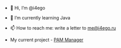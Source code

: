 - 👋 Hi, I’m @i4ego
- 🌱 I’m currently learning Java
- 📫 How to reach me: write a letter to me@i4ego.ru

- My current project - [PAM Manager](https://github.com/PAM-Manager)
